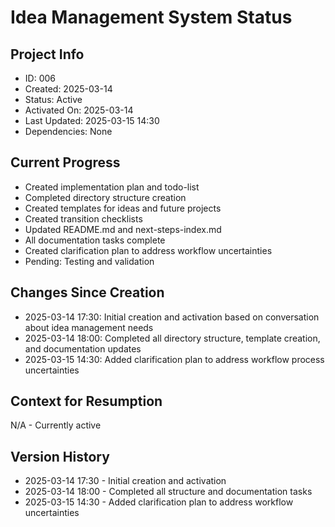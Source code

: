 # Idea Management System Status

## Project Info
- ID: 006
- Created: 2025-03-14
- Status: Active
- Activated On: 2025-03-14
- Last Updated: 2025-03-15 14:30
- Dependencies: None

## Current Progress
- Created implementation plan and todo-list
- Completed directory structure creation
- Created templates for ideas and future projects
- Created transition checklists
- Updated README.md and next-steps-index.md
- All documentation tasks complete
- Created clarification plan to address workflow uncertainties
- Pending: Testing and validation

## Changes Since Creation
- 2025-03-14 17:30: Initial creation and activation based on conversation about idea management needs
- 2025-03-14 18:00: Completed all directory structure, template creation, and documentation updates
- 2025-03-15 14:30: Added clarification plan to address workflow process uncertainties

## Context for Resumption
N/A - Currently active

## Version History
- 2025-03-14 17:30 - Initial creation and activation
- 2025-03-14 18:00 - Completed all structure and documentation tasks
- 2025-03-15 14:30 - Added clarification plan to address workflow uncertainties